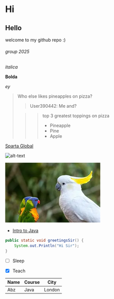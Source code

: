 # Hi
## Hello

welcome to my github repo :)


###### group 2025

*italica*

**Bolda**

_ey_

> Who else likes pineapples on pizza?
>
>>User390442: Me and?
>
>>> top 3 greatest toppings on pizza
>>> - Pineapple
>>> - Pine
>>> - Apple

[Sparta Global](https://www.spartaglobal.com/about/)

![alt-text](https://th.bing.com/th/id/OIP.E5FUi3zvKpct-Aa5Erc4iQHaEo?w=292&h=182&c=7&r=0&o=7&pid=1.7&rm=3)


![Parrots-pic](./images/Parrots.png)

- [Intro to Java](#hello)


```Java
public static void greetingsSir() {
    System.out.Println("Hi Sir"); 
}
```

- [ ] Sleep
- [x] Teach 


Name | Course | City
-----|--------|-----
Abz  | Java   | London
